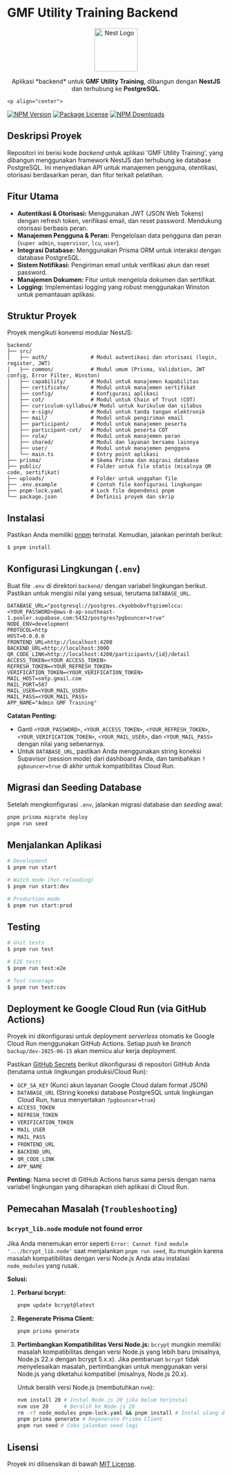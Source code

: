# GMF Utility Training Backend

<p align="center">
  <img src="https://nestjs.com/img/logo-small.svg" width="100" alt="Nest Logo" />
</p>

<p align="center">
  Aplikasi *backend* untuk <b>GMF Utility Training</b>, dibangun dengan <b>NestJS</b> dan terhubung ke <b>PostgreSQL</b>.
</p>

    <p align="center">
  <a href="https://www.npmjs.com/package/@nestjs/core" target="_blank"><img src="https://img.shields.io/npm/v/@nestjs/core.svg" alt="NPM Version" /></a>
  <a href="https://www.npmjs.com/package/@nestjs/core" target="_blank"><img src="https://img.shields.io/npm/l/@nestjs/core.svg" alt="Package License" /></a>
  <a href="https://www.npmjs.com/package/@nestjs/common" target="_blank"><img src="https://img.shields.io/npm/dm/@nestjs/common.svg" alt="NPM Downloads" /></a>
</p>

## Deskripsi Proyek

Repositori ini berisi kode *backend* untuk aplikasi 'GMF Utility Training', yang dibangun menggunakan framework NestJS dan terhubung ke database PostgreSQL. Ini menyediakan API untuk manajemen pengguna, otentikasi, otorisasi berdasarkan peran, dan fitur terkait pelatihan.

## Fitur Utama

*   **Autentikasi & Otorisasi:** Menggunakan JWT (JSON Web Tokens) dengan refresh token, verifikasi email, dan reset password. Mendukung otorisasi berbasis peran.
*   **Manajemen Pengguna & Peran:** Pengelolaan data pengguna dan peran (`super admin`, `supervisor`, `lcu`, `user`).
*   **Integrasi Database:** Menggunakan Prisma ORM untuk interaksi dengan database PostgreSQL.
*   **Sistem Notifikasi:** Pengiriman email untuk verifikasi akun dan reset password.
*   **Manajemen Dokumen:** Fitur untuk mengelola dokumen dan sertifikat.
*   **Logging:** Implementasi logging yang robust menggunakan Winston untuk pemantauan aplikasi.

## Struktur Proyek

Proyek mengikuti konvensi modular NestJS:

```
backend/
├── src/
│   ├── auth/              # Modul autentikasi dan otorisasi (login, register, JWT)
│   ├── common/            # Modul umum (Prisma, Validation, JWT config, Error Filter, Winston)
│   ├── capability/        # Modul untuk manajemen kapabilitas
│   ├── certificate/       # Modul untuk manajemen sertifikat
│   ├── config/            # Konfigurasi aplikasi
│   ├── cot/               # Modul untuk Chain of Trust (COT)
│   ├── curriculum-syllabus/# Modul untuk kurikulum dan silabus
│   ├── e-sign/            # Modul untuk tanda tangan elektronik
│   ├── mail/              # Modul untuk pengiriman email
│   ├── participant/       # Modul untuk manajemen peserta
│   ├── participant-cot/   # Modul untuk peserta COT
│   ├── role/              # Modul untuk manajemen peran
│   ├── shared/            # Modul dan layanan bersama lainnya
│   ├── user/              # Modul untuk manajemen pengguna
│   └── main.ts            # Entry point aplikasi
├── prisma/                # Skema Prisma dan migrasi database
├── public/                # Folder untuk file statis (misalnya QR code, sertifikat)
├── uploads/               # Folder untuk unggahan file
├── .env.example           # Contoh file konfigurasi lingkungan
├── pnpm-lock.yaml         # Lock file dependensi pnpm
└── package.json           # Definisi proyek dan skrip
```

## Instalasi

Pastikan Anda memiliki [pnpm](https://pnpm.io/installation) terinstal. Kemudian, jalankan perintah berikut:

```bash
$ pnpm install
```

## Konfigurasi Lingkungan (`.env`)

Buat file `.env` di direktori `backend/` dengan variabel lingkungan berikut. Pastikan untuk mengisi nilai yang sesuai, terutama `DATABASE_URL`.

```
DATABASE_URL="postgresql://postgres.ckyobbobvftqziemlccu:<YOUR_PASSWORD>@aws-0-ap-southeast-1.pooler.supabase.com:5432/postgres?pgbouncer=true"
NODE_ENV=development
PROTOCOL=http
HOST=0.0.0.0
FRONTEND_URL=http://localhost:4200
BACKEND_URL=http://localhost:3000
QR_CODE_LINK=http://localhost:4200/participants/{id}/detail
ACCESS_TOKEN=<YOUR_ACCESS_TOKEN>
REFRESH_TOKEN=<YOUR_REFRESH_TOKEN>
VERIFICATION_TOKEN=<YOUR_VERIFICATION_TOKEN>
MAIL_HOST=smtp.gmail.com
MAIL_PORT=587
MAIL_USER=<YOUR_MAIL_USER>
MAIL_PASS=<YOUR_MAIL_PASS>
APP_NAME="Admin GMF Training"
```

**Catatan Penting:**
*   Ganti `<YOUR_PASSWORD>`, `<YOUR_ACCESS_TOKEN>`, `<YOUR_REFRESH_TOKEN>`, `<YOUR_VERIFICATION_TOKEN>`, `<YOUR_MAIL_USER>`, dan `<YOUR_MAIL_PASS>` dengan nilai yang sebenarnya.
*   Untuk `DATABASE_URL`, pastikan Anda menggunakan string koneksi Supavisor (session mode) dari dashboard Anda, dan tambahkan `?pgbouncer=true` di akhir untuk kompatibilitas Cloud Run.

## Migrasi dan Seeding Database

Setelah mengkonfigurasi `.env`, jalankan migrasi database dan *seeding* awal:

```bash
pnpm prisma migrate deploy
pnpm run seed
```

## Menjalankan Aplikasi

```bash
# Development
$ pnpm run start

# Watch mode (hot-reloading)
$ pnpm run start:dev

# Production mode
$ pnpm run start:prod
```

## Testing

```bash
# Unit tests
$ pnpm run test

# E2E tests
$ pnpm run test:e2e

# Test coverage
$ pnpm run test:cov
```

## Deployment ke Google Cloud Run (via GitHub Actions)

Proyek ini dikonfigurasi untuk deployment *serverless* otomatis ke Google Cloud Run menggunakan GitHub Actions. Setiap *push* ke *branch* `backup/dev-2025-06-15` akan memicu alur kerja deployment.

Pastikan [GitHub Secrets](https://docs.github.com/en/actions/security-guides/encrypted-secrets) berikut dikonfigurasi di repositori GitHub Anda (terutama untuk lingkungan produksi/Cloud Run):

*   `GCP_SA_KEY` (Kunci akun layanan Google Cloud dalam format JSON)
*   `DATABASE_URL` (String koneksi database PostgreSQL untuk lingkungan Cloud Run, harus menyertakan `?pgbouncer=true`)
*   `ACCESS_TOKEN`
*   `REFRESH_TOKEN`
*   `VERIFICATION_TOKEN`
*   `MAIL_USER`
*   `MAIL_PASS`
*   `FRONTEND_URL`
*   `BACKEND_URL`
*   `QR_CODE_LINK`
*   `APP_NAME`

**Penting:** Nama secret di GitHub Actions harus sama persis dengan nama variabel lingkungan yang diharapkan oleh aplikasi di Cloud Run.

## Pemecahan Masalah (`Troubleshooting`)

### `bcrypt_lib.node` module not found error

Jika Anda menemukan error seperti `Error: Cannot find module '.../bcrypt_lib.node'` saat menjalankan `pnpm run seed`, itu mungkin karena masalah kompatibilitas dengan versi Node.js Anda atau instalasi `node_modules` yang rusak.

**Solusi:**

1.  **Perbarui bcrypt:**
    ```bash
    pnpm update bcrypt@latest
    ```
2.  **Regenerate Prisma Client:**
    ```bash
    pnpm prisma generate
    ```
3.  **Pertimbangkan Kompatibilitas Versi Node.js:**
    `bcrypt` mungkin memiliki masalah kompatibilitas dengan versi Node.js yang lebih baru (misalnya, Node.js 22.x dengan bcrypt 5.x.x). Jika pembaruan `bcrypt` tidak menyelesaikan masalah, pertimbangkan untuk menggunakan versi Node.js yang diketahui kompatibel (misalnya, Node.js 20.x).

    Untuk beralih versi Node.js (membutuhkan `nvm`):
    ```bash
    nvm install 20 # Instal Node.js 20 jika belum terinstal
    nvm use 20     # Beralih ke Node.js 20
    rm -rf node_modules pnpm-lock.yaml && pnpm install # Instal ulang dependensi
    pnpm prisma generate # Regenerate Prisma Client
    pnpm run seed # Coba jalankan seed lagi
    ```

## Lisensi

Proyek ini dilisensikan di bawah [MIT License](LICENSE).
